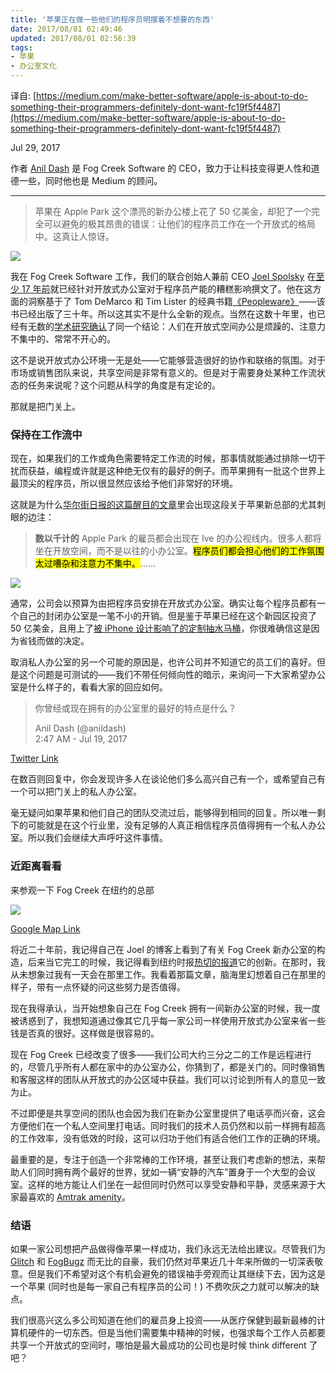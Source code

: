 ```yaml
---
title: '苹果正在做一些他们的程序员明摆着不想要的东西'
date: 2017/08/01 02:49:46
updated: 2017/08/01 02:56:39
tags:
- 苹果
- 办公室文化
---
```


译自: [https://medium.com/make-better-software/apple-is-about-to-do-something-their-programmers-definitely-dont-want-fc19f5f4487](https://medium.com/make-better-software/apple-is-about-to-do-something-their-programmers-definitely-dont-want-fc19f5f4487)

Jul 29, 2017

作者 [Anil Dash](http://anildash.com/) 是 Fog Creek Software 的 CEO，致力于让科技变得更人性和道德一些，同时他也是 Medium 的顾问。

----

> 苹果在 Apple Park 这个漂亮的新办公楼上花了 50 亿美金，却犯了一个完全可以避免的极其昂贵的错误：让他们的程序员工作在一个开放式的格局中。这真让人惊讶。

![](/uploads/2017/08/2254787802.jpg)

我在 Fog Creek Software 工作，我们的联合创始人兼前 CEO [Joel Spolsky](https://medium.com/u/869c7e626b83) 在[至少 17 年前](https://www.joelonsoftware.com/2000/04/19/where-do-these-people-get-their-unoriginal-ideas/)就已经针对开放式办公室对于程序员产能的糟糕影响撰文了。他在这方面的洞察基于了 Tom DeMarco 和 Tim Lister 的经典书籍[《Peopleware》](https://en.wikipedia.org/wiki/Peopleware:_Productive_Projects_and_Teams)——该书已经出版了三十年。所以这其实不是什么全新的观点。当然在这数十年里，也已经有无数的[学术研究确认](http://theconversation.com/open-plan-offices-attract-highest-levels-of-worker-dissatisfaction-study-18246)了同一个结论：人们在开放式空间办公是烦躁的、注意力不集中的、常常不开心的。

这不是说开放式办公环境一无是处——它能够营造很好的协作和联络的氛围。对于市场或销售团队来说，共享空间是非常有意义的。但是对于需要身处某种工作流状态的任务来说呢？这个问题从科学的角度是有定论的。

那就是把门关上。

<!--more-->

### 保持在工作流中

现在，如果我们的工作或角色需要特定工作流的时候，那事情就能通过排除一切干扰而获益，编程或许就是这种绝无仅有的最好的例子。而苹果拥有一批这个世界上最顶尖的程序员，所以很显然应该给予他们非常好的环境。

这就是为什么[华尔街日报的这篇醒目的文章](https://www.wsj.com/articles/how-jony-ive-masterminded-apples-new-headquarters-1501063201)里会出现这段关于苹果新总部的尤其刺眼的边注：

> **数以千计的** Apple Park 的雇员都会出现在 Ive 的办公视线内。很多人都将坐在开放空间，而不是以往的小办公室。<mark>程序员们都会担心他们的工作氛围太过嘈杂和注意力不集中。</mark>……

![](/uploads/2017/08/941992970.png)

通常，公司会以预算为由把程序员安排在开放式办公室。确实让每个程序员都有一个自己的封闭办公室是一笔不小的开销。但是鉴于苹果已经在这个新园区投资了 50 亿美金，且用上了[被 iPhone 设计影响了的定制抽水马桶](https://qz.com/905934/even-the-toilets-in-apples-aapl-campus-2-are-inspired-by-the-iphone/)，你很难确信这是因为省钱而做的决定。

取消私人办公室的另一个可能的原因是，也许公司并不知道它的员工们的喜好。但是这个问题是可测试的——我们不带任何倾向性的暗示，来询问一下大家希望办公室是什么样子的，看看大家的回应如何。

> 你曾经或现在拥有的办公室里的最好的特点是什么？
>
> Anil Dash (@anildash)  
> 2:47 AM - Jul 19, 2017

[Twitter Link](https://medium.com/media/1e30d93e0c22e81d448111d4f478fa20?postId=fc19f5f4487)

在数百则回复中，你会发现许多人在谈论他们多么高兴自己有一个，或希望自己有一个可以把门关上的私人办公室。

毫无疑问如果苹果和他们自己的团队交流过后，能够得到相同的回复。所以唯一剩下的可能就是在这个行业里，没有足够的人真正相信程序员值得拥有一个私人办公室。所以我们会继续大声呼吁这件事情。

### 近距离看看

来参观一下 Fog Creek 在纽约的总部

![](/uploads/2017/08/1791376931.jpg)

[Google Map Link](https://www.google.com/maps/@40.706976,-74.0132501,0a,29.2y,273.42h,100.56t/data=!3m4!1e1!3m2!1su6fRkLZ36IAAAAQIt5lP8A!2e0?source=apiv3)

将近二十年前，我记得自己在 Joel 的博客上看到了有关 Fog Creek 新办公室的构造，后来当它完工的时候，我记得看到纽约时报[热切的报道](http://www.nytimes.com/2009/02/08/realestate/commercial/08sqft.html)它的创新。在那时，我从未想象过我有一天会在那里工作。我看着那篇文章，脑海里幻想着自己在那里的样子，带有一点怀疑的问这些努力是否值得。

现在我得承认，当开始想象自己在 Fog Creek 拥有一间新办公室的时候，我一度被诱惑到了，我想知道通过像其它几乎每一家公司一样使用开放式办公室来省一些钱是否真的很好。这样做是很容易的。

现在 Fog Creek 已经改变了很多——我们公司大约三分之二的工作是远程进行的，尽管几乎所有人都在家中的办公室办公，你猜到了，都是关门的。同时像销售和客服这样的团队从开放式的办公区域中获益。我们可以讨论到所有人的意见一致为止。

不过即便是共享空间的团队也会因为我们在新办公室里提供了电话亭而兴奋，这会方便他们在一个私人空间里打电话。同时我们的技术人员仍然和以前一样拥有超高的工作效率，没有低效的时段，这可以归功于他们有适合他们工作的正确的环境。

最重要的是，专注于创造一个非常棒的工作环境，甚至让我们考虑新的想法，来帮助人们同时拥有两个最好的世界，犹如一辆“安静的汽车”置身于一个大型的会议室。这样的地方能让人们坐在一起但同时仍然可以享受安静和平静，灵感来源于大家最喜欢的 [Amtrak amenity](https://www.amtrak.com/onboard-the-train-quiet-car)。

### 结语

如果一家公司想把产品做得像苹果一样成功，我们永远无法给出建议。尽管我们为 [Glitch](https://glitch.com/) 和 [FogBugz](https://fogbugz.com/) 而无比的自豪，我们仍然对苹果近几十年来所做的一切深表敬意。但是我们不希望对这个有机会避免的错误袖手旁观而让其继续下去，因为这是一个苹果 (同时也是每一家自己有程序员的公司！) 不费吹灰之力就可以解决的缺点。

我们很高兴这么多公司知道在他们的雇员身上投资——从医疗保健到最新最棒的计算机硬件的一切东西。但是当他们需要集中精神的时候，也强求每个工作人员都要共享一个开放式的空间时，哪怕是最大最成功的公司也是时候 think different 了吧？